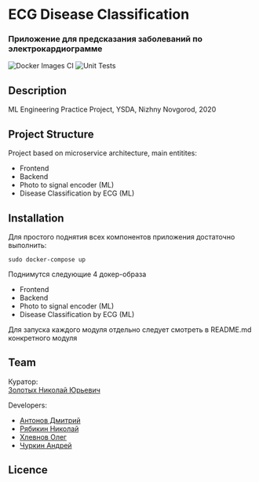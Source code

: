 # ECG Disease Classification
### Приложение для предсказания заболеваний по электрокардиограмме

![Docker Images CI](https://github.com/ecg-diagnostic/ecg/workflows/Docker%20Images%20CI/badge.svg?branch=master)
![Unit Tests](https://github.com/ecg-diagnostic/ecg/workflows/Unit%20Tests/badge.svg?branch=master)
## Description
ML Engineering Practice Project, YSDA, Nizhny Novgorod, 2020
## Project Structure
Project based on microservice architecture, main entitites:
- Frontend
- Backend
- Photo to signal encoder (ML)
- Disease Classification by ECG (ML)

## Installation
Для простого поднятия всех компонентов приложения достаточно выполнить:

`sudo docker-compose up`

Поднимутся следующие 4 докер-образа
- Frontend
- Backend
- Photo to signal encoder (ML)
- Disease Classification by ECG (ML)

Для запуска каждого модуля отдельно следует смотреть в README.md конкретного модуля
## Team

Куратор:  
[Золотых Николай Юрьевич](https://github.com/NikolaiZolotykh)  
  
Developers:
- [Антонов Дмитрий](https://github.com/Lashby8)
- [Рябикин Николай](https://github.com/ryabsky)  
- [Хлевнов Олег](https://github.com/khlevnov)  
- [Чуркин Андрей](https://github.com/2-71-churkin)
  
## Licence

